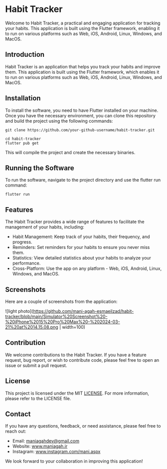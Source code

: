 # Habit Tracker

Welcome to Habit Tracker, a practical and engaging application for tracking your habits. This application is built using the Flutter framework, enabling it to run on various platforms such as Web, iOS, Android, Linux, Windows, and MacOS.

## Introduction

Habit Tracker is an application that helps you track your habits and improve them. This application is built using the Flutter framework, which enables it to run on various platforms such as Web, iOS, Android, Linux, Windows, and MacOS.

## Installation
To install the software, you need to have Flutter installed on your machine. Once you have the necessary environment, you can clone this repository and build the project using the following commands:
```
git clone https://github.com/your-github-username/habit-tracker.git

cd habit-tracker
flutter pub get
```

This will compile the project and create the necessary binaries.

## Running the Software
To run the software, navigate to the project directory and use the flutter run command:
```
flutter run
```

## Features
The Habit Tracker provides a wide range of features to facilitate the management of your habits, including:

- Habit Management: Keep track of your habits, their frequency, and progress.
- Reminders: Set reminders for your habits to ensure you never miss them.
- Statistics: View detailed statistics about your habits to analyze your performance.
- Cross-Platform: Use the app on any platform - Web, iOS, Android, Linux, Windows, and MacOS.

## Screenshots
Here are a couple of screenshots from the application:

![light photo](https://github.com/mani-agah-esmaeilzad/habit-tracker/blob/main/Simulator%20Screenshot%20-%20iPhone%2015%20Pro%20Max%20-%202024-03-21%20at%2014.15.08.png | width=100)



## Contribution
We welcome contributions to the Habit Tracker. If you have a feature request, bug report, or wish to contribute code, please feel free to open an issue or submit a pull request.

## License
This project is licensed under the MIT [LICENSE](https://choosealicense.com/licenses/mit/). For more information, please refer to the LICENSE file.

## Contact
If you have any questions, feedback, or need assistance, please feel free to reach out:

- Email: maniagahdev@gmail.com
- Website: www.maniagah.ir
- Instagram: www.instagram.com/mani.aspx

We look forward to your collaboration in improving this application!
